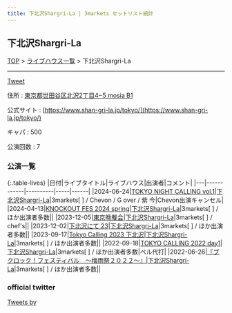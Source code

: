 ```yaml
---
title: 下北沢Shargri-La | 3markets セットリスト統計
---
```

## 下北沢Shargri-La

[TOP](/setlist/) > [ライブハウス一覧](livehouses.html) > 下北沢Shargri-La

___

<a href="https://twitter.com/share?ref_src=twsrc%5Etfw" data-text="3markets[ ]セットリスト > 下北沢Shargri-La" class="twitter-share-button" data-via="3markets" data-hashtags="3markets" data-related="3markets" data-show-count="false">Tweet</a>

住所
:    <a href="https://www.google.co.jp/maps/search/%E6%9D%B1%E4%BA%AC%E9%83%BD%E4%B8%96%E7%94%B0%E8%B0%B7%E5%8C%BA%E5%8C%97%E6%B2%A22%E4%B8%81%E7%9B%AE4%E2%88%925%20mosia%20B1" rel="noopener noreferrer" target="_blank">東京都世田谷区北沢2丁目4−5 mosia B1</a>

公式サイト
:    [https://www.shan-gri-la.jp/tokyo/](https://www.shan-gri-la.jp/tokyo/)

キャパ
:    500

公演回数
: 7



### 公演一覧

{:.table-lives}
|日付|ライブタイトル|ライブハウス|出演者|コメント|
|---|------------|----------|-----|------|
|<span class="nowrap">2024-06-24</span>|[TOKYO NIGHT CALLING vol.1](live126.html)|[下北沢Shargri-La](livehouse012.html)|3markets[ ] / Chevon / G over / 紫 今|Chevon出演キャンセル|
|<span class="nowrap">2024-04-13</span>|[KNOCKOUT FES 2024 spring](live112.html)|[下北沢Shargri-La](livehouse012.html)|3markets[ ] / ほか出演者多数||
|<span class="nowrap">2023-12-05</span>|[東京晩餐会](live093.html)|[下北沢Shargri-La](livehouse012.html)|3markets[ ] / chef's||
|<span class="nowrap">2023-12-02</span>|[下北沢にて 23](live091.html)|[下北沢Shargri-La](livehouse012.html)|3markets[ ] / ほか出演者多数||
|<span class="nowrap">2023-09-17</span>|[Tokyo Calling 2023 下北沢](live080.html)|[下北沢Shargri-La](livehouse012.html)|3markets[ ] / ほか出演者多数||
|<span class="nowrap">2022-09-18</span>|[TOKYO CALLING 2022 day1](live034.html)|[下北沢Shargri-La](livehouse012.html)|3markets[ ] / ほか出演者多数|ペル代打|
|<span class="nowrap">2022-06-26</span>|[『ブクロック！フェスティバル　～梅雨祭２０２２～』](live022.html)|[下北沢Shargri-La](livehouse012.html)|3markets[ ] / ほか出演者多数||




### official twitter

<a class="twitter-timeline" href="https://twitter.com/?ref_src=twsrc%5Etfw">Tweets by </a> <script async src="https://platform.twitter.com/widgets.js" charset="utf-8"></script>


<script async src="https://platform.twitter.com/widgets.js" charset="utf-8"></script>